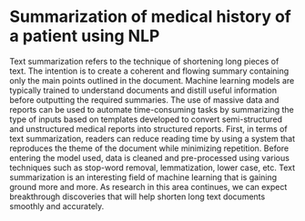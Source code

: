 # Summarization of medical history of a patient using NLP
Text summarization refers to the technique of shortening long pieces of text. The intention is to create a coherent
and flowing summary containing only the main points outlined in the document. Machine learning models are
typically trained to understand documents and distill useful information before outputting the required
summaries. The use of massive data and reports can be used to automate time-consuming tasks by summarizing
the type of inputs based on templates developed to convert semi-structured and unstructured medical reports
into structured reports. First, in terms of text summarization, readers can reduce reading time by using a system
that reproduces the theme of the document while minimizing repetition. Before entering the model used, data is
cleaned and pre-processed using various techniques such as stop-word removal, lemmatization, lower case, etc.
Text summarization is an interesting field of machine learning that is gaining ground more and more. As research
in this area continues, we can expect breakthrough discoveries that will help shorten long text documents
smoothly and accurately.
